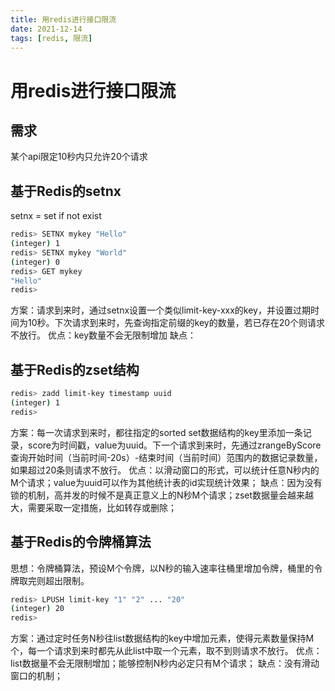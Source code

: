 ```yaml
---
title: 用redis进行接口限流
date: 2021-12-14
tags: [redis, 限流]
---
```

# 用redis进行接口限流
## 需求

某个api限定10秒内只允许20个请求

## 基于Redis的setnx

setnx = set if not exist

```bash
redis> SETNX mykey "Hello"
(integer) 1
redis> SETNX mykey "World"
(integer) 0
redis> GET mykey
"Hello"
redis> 
```

方案：请求到来时，通过setnx设置一个类似limit-key-xxx的key，并设置过期时间为10秒。下次请求到来时，先查询指定前缀的key的数量，若已存在20个则请求不放行。
优点：key数量不会无限制增加
缺点：

## 基于Redis的zset结构

```bash
redis> zadd limit-key timestamp uuid
(integer) 1
redis>
```

方案：每一次请求到来时，都往指定的sorted set数据结构的key里添加一条记录，score为时间戳，value为uuid。下一个请求到来时，先通过zrangeByScore查询开始时间（当前时间-20s）-结束时间（当前时间）范围内的数据记录数量，如果超过20条则请求不放行。
优点：以滑动窗口的形式，可以统计任意N秒内的M个请求；value为uuid可以作为其他统计表的id实现统计效果；
缺点：因为没有锁的机制，高并发的时候不是真正意义上的N秒M个请求；zset数据量会越来越大，需要采取一定措施，比如转存或删除；

## 基于Redis的令牌桶算法

思想：令牌桶算法，预设M个令牌，以N秒的输入速率往桶里增加令牌，桶里的令牌取完则超出限制。

```bash
redis> LPUSH limit-key "1" "2" ... "20"
(integer) 20
redis> 
```

方案：通过定时任务N秒往list数据结构的key中增加元素，使得元素数量保持M个，每一个请求到来时都先从此list中取一个元素，取不到则请求不放行。
优点：list数据量不会无限制增加；能够控制N秒内必定只有M个请求；
缺点：没有滑动窗口的机制；
